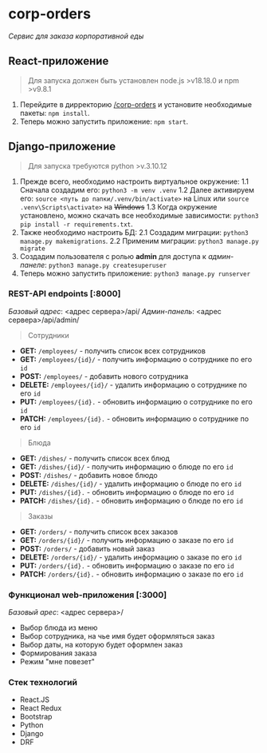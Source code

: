 # corp-orders
*Сервис для заказа корпоративной еды*

## React-приложение
>Для запуска должен быть установлен node.js >v18.18.0 и npm >v9.8.1

1. Перейдите в дирректорию [/corp-orders](corp-orders) и установите необходимые пакеты: `npm install`.
2. Теперь можно запустить приложение: `npm start`.

## Django-приложение
>Для запуска требуются python >v.3.10.12

1. Прежде всего, необходимо настроить виртуальное окружение:
    1.1 Сначала создадим его: `python3 -m venv .venv`
    1.2 Далее активируем его: `source <путь до папки/.venv/bin/activate>` на Linux или `source .venv\Scripts\activate>` на ~~Windows~~
    1.3 Когда окружение установлено, можно скачать все необходимые зависимости: `python3 pip install -r requirements.txt`.
2. Также необходимо настроить БД:
    2.1 Создадим миграции: `python3 manage.py makemigrations`.
    2.2 Применим миграции: `python3 manage.py migrate`
3. Создадим пользователя с ролью **admin** для доступа к *админ-панеле*: `python3 manage.py createsuperuser`
4. Теперь можно запустить приложение: `python3 manage.py runserver`

### REST-API endpoints [:8000]
*Базовый адрес*: <адрес сервера>/api/
*Админ-панель*: <адрес сервера>/api/admin/
>Сотрудники
- **GET:** `/employees/` - получить список всех сотрудников
- **GET:** `/employees/{id}/` - получить информацию о сотруднике по его `id`
- **POST:** `/employees/` - добавить нового сотрудника
- **DELETE:** `/employees/{id}/` - удалить информацию о сотруднике по его `id`
- **PUT:** `/employees/{id}.` - обновить информацию о сотруднике по его `id`
- **PATCH:** `/employees/{id}.` - обновить информацию о сотруднике по его `id`

>Блюда
- **GET:** `/dishes/` - получить список всех блюд
- **GET:** `/dishes/{id}/` - получить информацию о блюде по его `id`
- **POST:** `/dishes/` - добавить новое блюдо
- **DELETE:** `/dishes/{id}/` - удалить информацию о блюде по его `id`
- **PUT:** `/dishes/{id}.` - обновить информацию о блюде по его `id`
- **PATCH:** `/dishes/{id}.` - обновить информацию о блюде по его `id`

>Заказы
- **GET:** `/orders/` - получить список всех заказов
- **GET:** `/orders/{id}/` - получить информацию о заказе по его `id`
- **POST:** `/orders/` - добавить новый заказ
- **DELETE:** `/orders/{id}/` - удалить информацию о заказе по его `id`
- **PUT:** `/orders/{id}.` - обновить информацию о заказе по его `id`
- **PATCH:** `/orders/{id}.` - обновить информацию о заказе по его `id`

### Функционал web-приложения [:3000]
*Базовый арес*: <адрес сервера>/
- Выбор блюда из меню
- Выбор сотрудника, на чье имя будет оформляться заказ
- Выбор даты, на которую будет оформлен заказ
- Формирования заказа
- Режим "мне повезет"

### Стек технологий
- React.JS
- React Redux
- Bootstrap
- Python
- Django
- DRF
